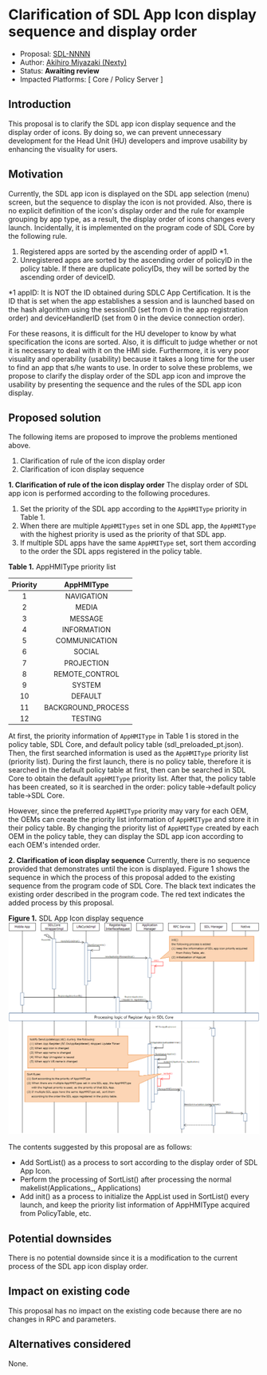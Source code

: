 # Clarification of SDL App Icon display sequence and display order

* Proposal: [SDL-NNNN](NNNN-Clarification-of-SDL-App-Icon-display-sequence-and-display-order.md)
* Author: [Akihiro Miyazaki (Nexty)](https://github.com/Akihiro-Miyazaki)
* Status: **Awaiting review**
* Impacted Platforms: [ Core / Policy Server ]

## Introduction

This proposal is to clarify the SDL app icon display sequence and the display order of icons. By doing so, we can prevent unnecessary development for the Head Unit (HU) developers and improve usability by enhancing the visuality for users.

## Motivation

Currently, the SDL app icon is displayed on the SDL app selection (menu) screen, but the sequence to display the icon is not provided. Also, there is no explicit definition of the icon's display order and the rule for example grouping by app type, as a result, the display order of icons changes every launch. Incidentally, it is implemented on the program code of SDL Core by the following rule.

 1. Registered apps are sorted by the ascending order of appID *1.
 2. Unregistered apps are sorted by the ascending order of policyID in the policy table. If there are duplicate policyIDs, they will be sorted by the ascending order of deviceID.

*1 appID: It is NOT the ID obtained during SDLC App Certification. It is the ID that is set when the app establishes a session and is launched based on the hash algorithm using the sessionID (set from 0 in the app registration order) and deviceHandlerID (set from 0 in the device connection order).

For these reasons, it is difficult for the HU developer to know by what specification the icons are sorted. Also, it is difficult to judge whether or not it is necessary to deal with it on the HMI side. Furthermore, it is very poor visuality and operability (usability) because it takes a long time for the user to find an app that s/he wants to use. In order to solve these problems, we propose to clarify the display order of the SDL app icon and improve the usability by presenting the sequence and the rules of the SDL app icon display.

## Proposed solution

The following items are proposed to improve the problems mentioned above.
 1. Clarification of rule of the icon display order
 2. Clarification of icon display sequence

<b>1. Clarification of rule of the icon display order</b>
The display order of SDL app icon is performed according to the following procedures.

 1. Set the priority of the SDL app according to the `AppHMIType` priority in Table 1.
 2. When there are multiple `AppHMITypes` set in one SDL app, the `AppHMIType` with the highest priority is used as the priority of that SDL app.
 3. If multiple SDL apps have the same `AppHMIType` set, sort them according to the order the SDL apps registered in the policy table.

<b>Table 1.</b> AppHMIType priority list

| Priority | AppHMIType |
|:-:|:-:|
| 1 | NAVIGATION |
| 2 | MEDIA |
| 3 | MESSAGE |
| 4 | INFORMATION |
| 5 | COMMUNICATION |
| 6 | SOCIAL |
| 7 | PROJECTION |
| 8 | REMOTE_CONTROL |
| 9 | SYSTEM |
| 10 | DEFAULT |
| 11 | BACKGROUND_PROCESS |
| 12 | TESTING |

At first, the priority information of `AppHMIType` in Table 1 is stored in the policy table, SDL Core, and default policy table (sdl_preloaded_pt.json). Then, the first searched information is used as the `AppHMIType` priority list (priority list). During the first launch, there is no policy table, therefore it is searched in the default policy table at first, then can be searched in SDL Core to obtain the default `appHMIType` priority list. After that, the policy table has been created, so it is searched in the order: policy table->default policy table->SDL Core.

However, since the preferred `AppHMIType` priority may vary for each OEM, the OEMs can create the priority list information of `AppHMIType` and store it in their policy table. By changing the priority list of `AppHMIType` created by each OEM in the policy table, they can display the SDL app icon according to each OEM's intended order.

<b>2. Clarification of icon display sequence</b>
Currently, there is no sequence provided that demonstrates until the icon is displayed. Figure 1 shows the sequence in which the process of this proposal added to the existing sequence from the program code of SDL Core. The black text indicates the existing order described in the program code. The red text indicates the added process by this proposal.

<b>Figure 1.</b> SDL App Icon display sequence
![Figure1_SDL_App_Icon_display_sequence.PNG](../assets/proposals/NNNN-Clarification-of-SDL-App-Icon-display-sequence-and-display-order/Figure1_SDL_App_Icon_display_sequence.PNG)

The contents suggested by this proposal are as follows:
- Add SortList() as a process to sort according to the display order of SDL App Icon.
- Perform the processing of SortList() after processing the normal makelist(Applications_, Applications)
- Add init() as a process to initialize the AppList used in SortList() every launch, and keep the priority list information of AppHMIType acquired from PolicyTable, etc.

## Potential downsides

There is no potential downside since it is a modification to the current process of the SDL app icon display order.

## Impact on existing code

This proposal has no impact on the existing code because there are no changes in RPC and parameters.

## Alternatives considered

None.
